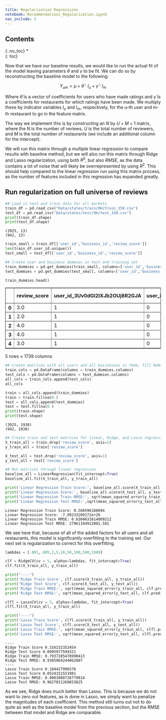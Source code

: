 ```yaml
---
title: Regularization Regressions
notebook: Recommendations_Regularization.ipynb
nav_include: 3
---
```


## Contents
{:.no_toc}
*  
{: toc}










Now that we have our baseline results, we would like to run the actual fit of the model leaving parameters $\theta$ and $\gamma$ to be fit. We can do so by reconstructing the baseline model to the following:

$$ Y_{um} = \mu + \bar{\theta} \cdot I_u + \bar{\gamma} \cdot I_m$$

Where $\bar{\theta}$ is a vector of coefficients for users who have made ratings and $\bar{\gamma}$ is a coefficients for restaurants for which ratings have been made. We multiply these by indicator variables $I_u$ and $I_m$, respectively, for the u-th user and m-th restaurant to go in the feature matrix.  

The way we implement this is by constructing an $N$ by $U + M + 1$ matrix, where the $N$ is the number of reviews, $U$ is the total number of reviewers, and $M$ is the total number of restaurants (we include an additional column for the intercept).

We will run this matrix through a multiple linear regression to compare results with baseline method, but we will also run this matrix through Ridge and Lasso regularization, using both $R^2$, but also $RMSE$, as the data contains a lot of noise that will likely be overrepresented by using $R^2$. This should help compared to the linear regression run using this matrix process, as the number of features included in this regression has expanded greatly.

## Run regularization on full universe of reviews



```python
## Load in test and train data for all markets
train_df = pd.read_csv("Data/states/train/OH/train_150.csv")
test_df = pd.read_csv("Data/states/test/OH/test_150.csv")
print(train_df.shape)
print(test_df.shape)
```


    (3925, 13)
    (942, 13)




```python
train_small = train_df[['user_id','business_id','review_score']]
len(train_df.user_id.unique())
test_small = test_df[['user_id','business_id','review_score']]
```




```python
## Create user and business dummies in test and training set
train_dummies = pd.get_dummies(train_small, columns=['user_id','business_id'], drop_first=False)
test_dummies = pd.get_dummies(test_small, columns=['user_id','business_id'], drop_first=False)
```




```python
train_dummies.head()
```





<div>
<style>
    .dataframe thead tr:only-child th {
        text-align: right;
    }

    .dataframe thead th {
        text-align: left;
    }

    .dataframe tbody tr th {
        vertical-align: top;
    }
</style>
<table border="1" class="dataframe">
  <thead>
    <tr style="text-align: right;">
      <th></th>
      <th>review_score</th>
      <th>user_id_3Uv0dGI2IXJb2OUj8R2GJA</th>
      <th>user_id_5QFws6LKMCZCgKHl8WR1jQ</th>
      <th>user_id_CcOgdfEJxgrxTAwag5k18Q</th>
      <th>user_id_H_-K6erSJYtzg3ZEvOg3EQ</th>
      <th>user_id_NfU0zDaTMEQ4-X9dbQWd9A</th>
      <th>user_id_PrwnAL82LL4Ewt_wJpHWCA</th>
      <th>user_id_QaN-nccbLZPWzownQYgTVQ</th>
      <th>user_id_RlpkcJqctkKXl-LO1IAtig</th>
      <th>user_id_RylA6VZUTRuMGBu4nHKbCw</th>
      <th>...</th>
      <th>business_id_zW2Nzu38bB5nlOhhim-O5A</th>
      <th>business_id_zYbEKtLeosxhTzF4zSRIyA</th>
      <th>business_id_zc0sUY7iWuJB93AHWKy_xw</th>
      <th>business_id_zhBkNLn2KPnh5-NIueXVHA</th>
      <th>business_id_zl3Y1_DprpVzY3Izad4M-Q</th>
      <th>business_id_zlZQM-cJPVW7FHJsYTvyYg</th>
      <th>business_id_zluk4cL7Ch-uRlRply42ZQ</th>
      <th>business_id_zm3w7U26kDxREFDSLJRBgQ</th>
      <th>business_id_zo9fKM_Sty6qGztXKoMPmQ</th>
      <th>business_id_zzSYBWuv_fXGtSgsO-6_1g</th>
    </tr>
  </thead>
  <tbody>
    <tr>
      <th>0</th>
      <td>3.0</td>
      <td>1</td>
      <td>0</td>
      <td>0</td>
      <td>0</td>
      <td>0</td>
      <td>0</td>
      <td>0</td>
      <td>0</td>
      <td>0</td>
      <td>...</td>
      <td>0</td>
      <td>0</td>
      <td>0</td>
      <td>0</td>
      <td>0</td>
      <td>0</td>
      <td>0</td>
      <td>0</td>
      <td>0</td>
      <td>0</td>
    </tr>
    <tr>
      <th>1</th>
      <td>2.0</td>
      <td>1</td>
      <td>0</td>
      <td>0</td>
      <td>0</td>
      <td>0</td>
      <td>0</td>
      <td>0</td>
      <td>0</td>
      <td>0</td>
      <td>...</td>
      <td>0</td>
      <td>0</td>
      <td>0</td>
      <td>0</td>
      <td>0</td>
      <td>0</td>
      <td>0</td>
      <td>0</td>
      <td>0</td>
      <td>0</td>
    </tr>
    <tr>
      <th>2</th>
      <td>4.0</td>
      <td>1</td>
      <td>0</td>
      <td>0</td>
      <td>0</td>
      <td>0</td>
      <td>0</td>
      <td>0</td>
      <td>0</td>
      <td>0</td>
      <td>...</td>
      <td>0</td>
      <td>0</td>
      <td>0</td>
      <td>0</td>
      <td>0</td>
      <td>0</td>
      <td>0</td>
      <td>0</td>
      <td>0</td>
      <td>0</td>
    </tr>
    <tr>
      <th>3</th>
      <td>4.0</td>
      <td>1</td>
      <td>0</td>
      <td>0</td>
      <td>0</td>
      <td>0</td>
      <td>0</td>
      <td>0</td>
      <td>0</td>
      <td>0</td>
      <td>...</td>
      <td>0</td>
      <td>0</td>
      <td>0</td>
      <td>0</td>
      <td>0</td>
      <td>0</td>
      <td>0</td>
      <td>0</td>
      <td>0</td>
      <td>0</td>
    </tr>
    <tr>
      <th>4</th>
      <td>3.0</td>
      <td>1</td>
      <td>0</td>
      <td>0</td>
      <td>0</td>
      <td>0</td>
      <td>0</td>
      <td>0</td>
      <td>0</td>
      <td>0</td>
      <td>...</td>
      <td>0</td>
      <td>0</td>
      <td>0</td>
      <td>0</td>
      <td>0</td>
      <td>0</td>
      <td>0</td>
      <td>0</td>
      <td>0</td>
      <td>0</td>
    </tr>
  </tbody>
</table>
<p>5 rows × 1739 columns</p>
</div>





```python
## Create matrices with all users and all businesses in them, fill NaNs with 0s
train_cols = pd.DataFrame(columns = train_dummies.columns)
test_cols = pd.DataFrame(columns = test_dummies.columns)
all_cols = train_cols.append(test_cols)
all_cols

train = all_cols.append(train_dummies)
train = train.fillna(0.)
test = all_cols.append(test_dummies)
test = test.fillna(0.)
print(train.shape)
print(test.shape)
```


    (3925, 1938)
    (942, 1938)




```python
## Create train and test matrices for linear, Ridge, and Lasso regressions
X_train_all = train.drop('review_score', axis=1)
y_train_all = train['review_score']

X_test_all = test.drop('review_score', axis=1)
y_test_all = test['review_score']
```




```python
## Run matrices through linear regression
baseline_all = LinearRegression(fit_intercept=True)
baseline_all.fit(X_train_all, y_train_all)

print('Linear Regression Train Score:', baseline_all.score(X_train_all, y_train_all))
print('Linear Regression Score:', baseline_all.score(X_test_all, y_test_all))
print('Linear Regression Train RMSE:', sqrt(mean_squared_error(y_train_all, baseline_all.predict(X_train_all))))
print('Linear Regression Test RMSE:',sqrt(mean_squared_error(y_test_all, baseline_all.predict(X_test_all))))
```


    Linear Regression Train Score: 0.568596188694
    Linear Regression Score: -7.99233209172e+26
    Linear Regression Train RMSE: 0.6304631614809212
    Linear Regression Test RMSE: 27961194912001.582


We see here that, because of all of the added factors for all users and all restaurants, this model is significantly overfitting to the training set. Our next set is regularization to correct for this overfitting.



```python
lambdas = [.001,.005,1,5,10,50,100,500,1000]

clf = RidgeCV(cv = 5, alphas=lambdas, fit_intercept=True)
clf.fit(X_train_all, y_train_all)

print("----")
print('Ridge Train Score', clf.score(X_train_all, y_train_all))
print('Ridge Test Score', clf.score(X_test_all, y_test_all))
print('Ridge Train RMSE:', sqrt(mean_squared_error(y_train_all, clf.predict(X_train_all))))
print('Ridge Test RMSE:', sqrt(mean_squared_error(y_test_all, clf.predict(X_test_all))))

clfl = LassoCV(cv = 5, alphas=lambdas, fit_intercept=True)
clfl.fit(X_train_all, y_train_all)

print("----")
print('Lasso Train Score', clfl.score(X_train_all, y_train_all))
print('Lasso Test Score', clfl.score(X_test_all, y_test_all))
print('Lasso Train RMSE:', sqrt(mean_squared_error(y_train_all, clfl.predict(X_train_all))))
print('Lasso Test RMSE:', sqrt(mean_squared_error(y_test_all, clfl.predict(X_test_all))))
```


    ----
    Ridge Train Score 0.316232352454
    Ridge Test Score 0.0995977594321
    Ridge Train RMSE: 0.7937285478990413
    Ridge Test RMSE: 0.9385064244062807
    ----
    Lasso Train Score 0.104427996576
    Lasso Test Score 0.0524151551981
    Lasso Train RMSE: 0.9083808726779814
    Lasso Test RMSE: 0.9627821269653825


As we see, Ridge does much better than Lasso. This is because we do not want to zero out features, as is done in Lasso, we simply want to penalize the magnitudes of each coefficient. This method still turns out not to do quite as well as the baseline model from the previous section, but the RMSE between that model and Ridge are comparable.
